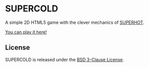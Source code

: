 SUPERCOLD
=========

A simple 2D HTML5 game with the clever mechanics of [SUPERHOT](http://superhotgame.com/).

[You can play it here!](https://import-this.github.io/supercold/)

## License
SUPERCOLD is released under the [BSD 3-Clause License](https://github.com/import-this/supercold/blob/master/LICENSE).
